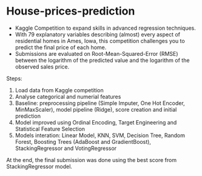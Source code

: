 # House-prices-prediction

- Kaggle Competition to expand skills in advanced regression techniques. 
- With 79 explanatory variables describing (almost) every aspect of residential homes in Ames, Iowa, this competition challenges you to predict the final price of each home.
- Submissions are evaluated on Root-Mean-Squared-Error (RMSE) between the logarithm of the predicted value and the logarithm of the observed sales price.

Steps:
1) Load data from Kaggle competition
2) Analyse categorical and numerial features
3) Baseline: preprocessing pipeline (Simple Imputer, One Hot Encoder, MinMaxScaler), model pipeline (Ridge), score creation and initial prediction
4) Model improved using Ordinal Encoding, Target Engineering and Statistical Feature Selection
5) Models interation: Linear Model, KNN, SVM, Decision Tree, Random Forest, Boosting Trees (AdaBoost and GradientBoost), StackingRegressor and VotingRegressor

At the end, the final submission was done using the best score from StackingRegressor model.
